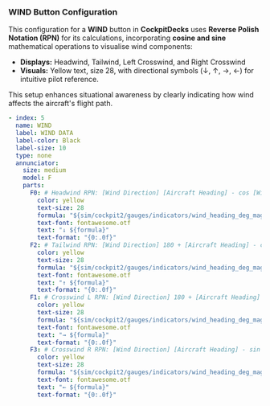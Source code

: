 ### WIND Button Configuration

This configuration for a **WIND** button in **CockpitDecks** uses **Reverse Polish Notation (RPN)** for its calculations, incorporating **cosine and sine** mathematical operations to visualise wind components:

- **Displays:** Headwind, Tailwind, Left Crosswind, and Right Crosswind
- **Visuals:** Yellow text, size 28, with directional symbols (↓, ↑, →, ←) for intuitive pilot reference.

This setup enhances situational awareness by clearly indicating how wind affects the aircraft's flight path.


``` yaml title="WIND DATA"
- index: 5
  name: WIND
  label: WIND DATA
  label-color: Black
  label-size: 10
  type: none
  annunciator:
    size: medium
    model: F
    parts:
      F0: # Headwind RPN: [Wind Direction] [Aircraft Heading] - cos [Wind Speed] *
        color: yellow
        text-size: 28
        formula: "${sim/cockpit2/gauges/indicators/wind_heading_deg_mag} ${sim/cockpit2/gauges/indicators/compass_heading_deg_mag} - cos ${sim/cockpit2/gauges/indicators/wind_speed_kts} *"
        text-font: fontawesome.otf
        text: "↓ ${formula}"
        text-format: "{0:.0f}"
      F2: # Tailwind RPN: [Wind Direction] 180 + [Aircraft Heading] - cos [Wind Speed] *
        color: yellow
        text-size: 28
        formula: "${sim/cockpit2/gauges/indicators/wind_heading_deg_mag} 180 + ${sim/cockpit2/gauges/indicators/compass_heading_deg_mag} - cos ${sim/cockpit2/gauges/indicators/wind_speed_kts} *"
        text-font: fontawesome.otf
        text: "↑ ${formula}"
        text-format: "{0:.0f}"
      F1: # Crosswind L RPN: [Wind Direction] 180 + [Aircraft Heading] - sin [Wind Speed] *
        color: yellow
        text-size: 28
        formula: "${sim/cockpit2/gauges/indicators/wind_heading_deg_mag} 180 + ${sim/cockpit2/gauges/indicators/compass_heading_deg_mag} - sin ${sim/cockpit2/gauges/indicators/wind_speed_kts} *"
        text-font: fontawesome.otf
        text: "→ ${formula}"
        text-format: "{0:.0f}"
      F3: # Crosswind R RPN: [Wind Direction] [Aircraft Heading] - sin [Wind Speed] *
        color: yellow
        text-size: 28
        formula: "${sim/cockpit2/gauges/indicators/wind_heading_deg_mag} ${sim/cockpit2/gauges/indicators/compass_heading_deg_mag} - sin ${sim/cockpit2/gauges/indicators/wind_speed_kts} *"
        text-font: fontawesome.otf
        text: "← ${formula}"
        text-format: "{0:.0f}"
```